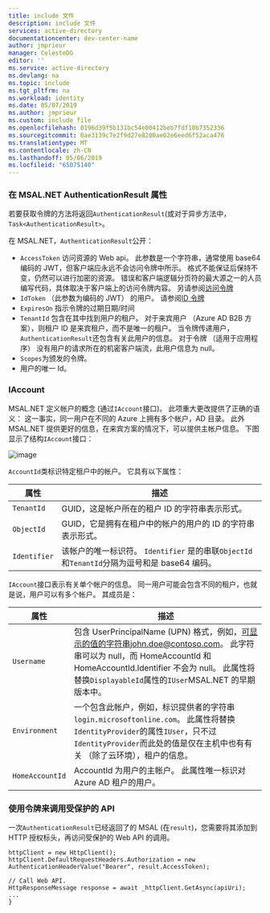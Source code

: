 ```yaml
---
title: include 文件
description: include 文件
services: active-directory
documentationcenter: dev-center-name
author: jmprieur
manager: CelesteDG
editor: ''
ms.service: active-directory
ms.devlang: na
ms.topic: include
ms.tgt_pltfrm: na
ms.workload: identity
ms.date: 05/07/2019
ms.author: jmprieur
ms.custom: include file
ms.openlocfilehash: 0196d39f5b131bc54e00412beb7fdf10b7352336
ms.sourcegitcommit: 0ae3139c7e2f9d27e8200ae02e6eed6f52aca476
ms.translationtype: MT
ms.contentlocale: zh-CN
ms.lasthandoff: 05/06/2019
ms.locfileid: "65075140"
---
```

### <a name="authenticationresult-properties-in-msalnet"></a>在 MSAL.NET AuthenticationResult 属性

若要获取令牌的方法将返回`AuthenticationResult`(或对于异步方法中， `Task<AuthenticationResult>`。

在 MSAL.NET，`AuthenticationResult`公开：

- `AccessToken` 访问资源的 Web api。 此参数是一个字符串，通常使用 base64 编码的 JWT，但客户端应永远不会访问令牌中所示。 格式不能保证后保持不变，仍然可以进行加密的资源。 错误和客户端逻辑分页符的最大源之一的人员编写代码，具体取决于客户端上的访问令牌内容。 另请参阅[访问令牌](../articles/active-directory/develop/access-tokens.md)
- `IdToken` （此参数为编码的 JWT） 的用户。 请参阅[ID 令牌](../articles/active-directory/develop/id-tokens.md)
- `ExpiresOn` 指示令牌的过期日期/时间
- `TenantId` 包含在其中找到用户的租户。 对于来宾用户 （Azure AD B2B 方案），则租户 ID 是来宾租户，而不是唯一的租户。
当令牌传递用户，`AuthenticationResult`还包含有关此用户的信息。 对于令牌 （适用于应用程序） 没有用户的请求所在的机密客户端流，此用户信息为 null。
- `Scopes`为颁发的令牌。
- 用户的唯一 Id。

### <a name="iaccount"></a>IAccount

MSAL.NET 定义帐户的概念 (通过`IAccount`接口)。 此项重大更改提供了正确的语义： 这一事实，同一用户在不同的 Azure 上拥有多个帐户，AD 目录。 此外 MSAL.NET 提供更好的信息，在来宾方案的情况下，可以提供主帐户信息。
下图显示了结构`IAccount`接口：

![image](https://user-images.githubusercontent.com/13203188/44657759-4f2df780-a9fe-11e8-97d1-1abbffade340.png)

`AccountId`类标识特定租户中的帐户。 它具有以下属性：

| 属性 | 描述 |
|----------|-------------|
| `TenantId` | GUID，这是帐户所在的租户 ID 的字符串表示形式。 |
| `ObjectId` | GUID，它是拥有在租户中的帐户的用户的 ID 的字符串表示形式。 |
| `Identifier` | 该帐户的唯一标识符。 `Identifier` 是的串联`ObjectId`和`TenantId`分隔为逗号和是 base64 编码。 |

`IAccount`接口表示有关单个帐户的信息。 同一用户可能会包含不同的租户，也就是说，用户可以有多个帐户。 其成员是：

| 属性 | 描述 |
|----------|-------------|
| `Username` | 包含 UserPrincipalName (UPN) 格式，例如，可显示的值的字符串john.doe@contoso.com。 此字符串可以为 null，而 HomeAccountId 和 HomeAccountId.Identifier 不会为 null。 此属性将替换`DisplayableId`属性的`IUser`MSAL.NET 的早期版本中。 |
| `Environment` | 一个包含此帐户，例如，标识提供者的字符串`login.microsoftonline.com`。 此属性将替换`IdentityProvider`的属性`IUser`，只不过`IdentityProvider`而此处的值是仅在主机中也有有关 （除了云环境），租户的信息。 |
| `HomeAccountId` | AccountId 为用户的主帐户。 此属性唯一标识对 Azure AD 租户的用户。 |

### <a name="using-the-token-to-call-a-protected-api"></a>使用令牌来调用受保护的 API

一次`AuthenticationResult`已经返回了的 MSAL (在`result`)，您需要将其添加到 HTTP 授权标头，再访问受保护的 Web API 的调用。

```CSharp
httpClient = new HttpClient();
httpClient.DefaultRequestHeaders.Authorization = new AuthenticationHeaderValue("Bearer", result.AccessToken);

// Call Web API.
HttpResponseMessage response = await _httpClient.GetAsync(apiUri);
...
}
```